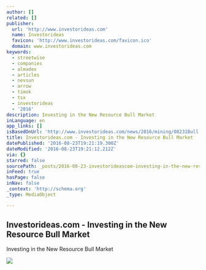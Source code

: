 ```yaml
---
author: []
related: []
publisher:
  url: 'http://www.investorideas.com'
  name: Investorideas
  favicon: 'http://www.investorideas.com/favicon.ico'
  domain: www.investorideas.com
keywords:
  - streetwise
  - companies
  - almadex
  - articles
  - nevsun
  - arrow
  - timok
  - tsx
  - investorideas
  - '2016'
description: Investing in the New Resource Bull Market
inLanguage: en
app_links: []
isBasedOnUrl: 'http://www.investorideas.com/news/2016/mining/08231Bull.asp'
title: Investorideas.com - Investing in the New Resource Bull Market
datePublished: '2016-08-23T19:21:19.300Z'
dateModified: '2016-08-23T19:21:12.212Z'
via: {}
starred: false
sourcePath: _posts/2016-08-23-investorideascom-investing-in-the-new-resource-bull-marke.md
inFeed: true
hasPage: false
inNav: false
_context: 'http://schema.org'
_type: MediaObject

---
```

<article style=""><h1>Investorideas.com - Investing in the New Resource Bull Market</h1><p>Investing in the New Resource Bull Market</p><img src="http://www.investorideas.com/news/2016/mining/images/082316-1.jpg" /></article>